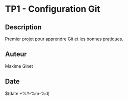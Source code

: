 # TP1 - Configuration Git
 
## Description 
Premier projet pour apprendre Git et les bonnes pratiques.
 
## Auteur 
Maxime Ginet
 
## Date 
$(date +%Y-%m-%d)
